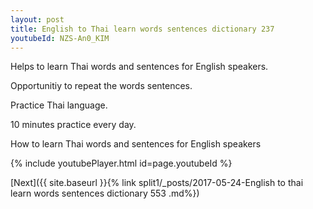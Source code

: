 ```yaml
---
layout: post
title: English to Thai learn words sentences dictionary 237 
youtubeId: NZS-An0_KIM
---
```

 
 
Helps to learn Thai words and sentences for English speakers.

Opportunitiy to repeat the words sentences. 

Practice Thai language. 
 
10 minutes practice every day. 
 
How to learn Thai words and sentences for English speakers 
 
{% include youtubePlayer.html id=page.youtubeId %}
 
 
[Next]({{ site.baseurl }}{% link  split1/_posts/2017-05-24-English to thai learn words sentences dictionary 553 .md%})
 
